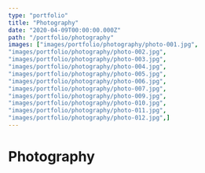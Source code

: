 ```yaml
---
type: "portfolio"
title: "Photography"
date: "2020-04-09T00:00:00.000Z"
path: "/portfolio/photography"
images: ["images/portfolio/photography/photo-001.jpg",
"images/portfolio/photography/photo-002.jpg",
"images/portfolio/photography/photo-003.jpg",
"images/portfolio/photography/photo-004.jpg",
"images/portfolio/photography/photo-005.jpg",
"images/portfolio/photography/photo-006.jpg",
"images/portfolio/photography/photo-007.jpg",
"images/portfolio/photography/photo-009.jpg",
"images/portfolio/photography/photo-010.jpg",
"images/portfolio/photography/photo-011.jpg",
"images/portfolio/photography/photo-012.jpg",]
---
```


# Photography
